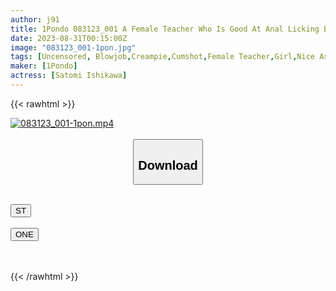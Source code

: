 ```yaml
---
author: j91
title: 1Pondo 083123_001 A Female Teacher Who Is Good At Anal Licking Ball Sucking Glans Satomi Ishikawa
date: 2023-08-31T00:15:00Z
image: "083123_001-1pon.jpg"
tags: [Uncensored, Blowjob,Creampie,Cumshot,Female Teacher,Girl,Nice Ass,Sexy Legs,Shaved,Slender,Slut,Titty Fuck]
maker: [1Pondo]
actress: [Satomi Ishikawa]
---
```



{{< rawhtml >}}

<div class="video" data-videoid="m6KorQdeoqh2Pj">
    <a href="javascript:;">
        <img src="https://my.j91.asia/posts/083123_001-1pon/083123_001-1pon.jpg" width="WIDTH" height="HEIGHT" alt="083123_001-1pon.mp4" loading="lazy">
    </a>
</div>

<script type="text/javascript" src="https://j91.asia/asset/on-demand-st.js"></script>

<br>
  <link rel="stylesheet" href="https://j91.asia/asset/bs5.css">
  
  <center>
  <button class="btn btn-primary" type="button" data-bs-toggle="collapse" data-bs-target=".multi-collapse" aria-expanded="false" aria-controls="multiCollapseExample1 multiCollapseExample2"><h2>Download</h2></button></center>
</p>
<div class="row">
  <div class="col">
    <div class="collapse multi-collapse" id="multiCollapseExample1">
      <div class="card card-body">
	      	      <br>
<div class="buttons">  
<a href="https://streamtape.to/v/m6KorQdeoqh2Pj"><button class="btn-hover color-3"><i class="fa fa-download"></i> ST</button></a></div>
    </div>
  </div>
</div>
  <div class="col">
    <div class="collapse multi-collapse" id="multiCollapseExample2">
      <div class="card card-body">
	      <br>
<div class="buttons">
    <a href="https://oneupload.to/0umxzpg54gzz"><button class="btn-hover color-9"><i class="fa fa-download"></i> ONE</button></a></div>
<br><br>
      </div>
    </div>
  </div>
</div>

{{< /rawhtml >}}